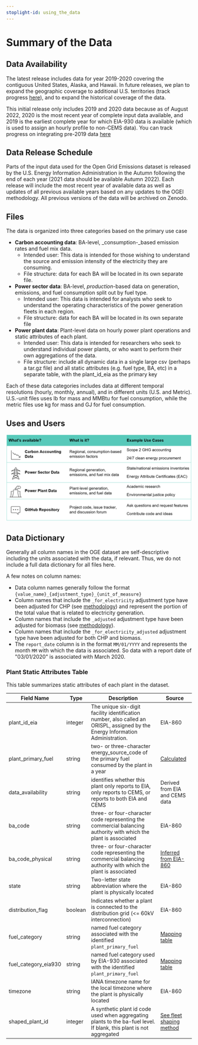```yaml
---
stoplight-id: using_the_data
---
```


# Summary of the Data

## Data Availability

The latest release includes data for year 2019-2020 covering the contiguous United States, Alaska, and Hawaii. In future releases, we plan to expand the geographic coverage to additional U.S. territories (track progress [here](https://github.com/singularity-energy/open-grid-emissions/issues/79)), and to expand the historical coverage of the data.

This initial release only includes 2019 and 2020 data because as of August 2022, 2020 is the most recent year of complete input data available, and 2019 is the earliest complete year for which EIA-930 data is available (which is used to assign an hourly profile to non-CEMS data). You can track progress on integrating pre-2019 data [here](https://github.com/singularity-energy/open-grid-emissions/issues/117)

## Data Release Schedule

Parts of the input data used for the Open Grid Emissions dataset is released by the U.S. Energy Information Administration in the Autumn following the end of each year (2021 data should be available Autumn 2022). Each release will include the most recent year of available data as well as updates of all previous available years based on any updates to the OGEI methodology. All previous versions of the data will be archived on Zenodo.

## Files

The data is organized into three categories based on the primary use case

* **Carbon accounting data**: BA-level, _consumption-_based emission rates and fuel mix data. 
    * Intended user: This data is intended for those wishing to understand the source and emission intensity of the electricity they are consuming. 
    * File structure: data for each BA will be located in its own separate file.
* **Power sector data**: BA-level, _production_-based data on generation, emissions, and fuel consumption split out by fuel type. 
    * Intended user: This data is intended for analysts who seek to understand the operating characteristics of the power generation fleets in each region. 
    * File structure: data for each BA will be located in its own separate file
* **Power plant data**: Plant-level data on hourly power plant operations and static attributes of each plant. 
    * Intended user: This data is intended for researchers who seek to understand individual power plants, or who want to perform their own aggregations of the data. 
    * File structure: include all dynamic data in a single large csv (perhaps a tar.gz file) and all static attributes (e.g. fuel type, BA, etc) in a separate table, with the plant_id_eia as the primary key

Each of these data categories includes data at different temporal resolutions (hourly, monthly, annual), and in different units (U.S. and Metric). U.S.-unit files uses lb for mass and MMBtu for fuel consumption, while the metric files use kg for mass and GJ for fuel consumption. 


## Uses and Users

![use cases](use_cases.png)

## Data Dictionary

Generally all column names in the OGE dataset are self-descriptive including the units associated with the data, if relevant. Thus, we do not include a full data dictionary for all files here. 

A few notes on column names:
- Data column names generally follow the format `{value_name}_{adjustment_type}_{unit_of_measure}`
- Column names that include the `_for_electricity` adjustment type have been adjusted for CHP (see [methodology](../Methodology/Emissions%20Calculations/Adjusting%20Emissions%20for%20CHP.md)) and represent the portion of the total value that is related to electricity generation.
- Column names that include the `_adjusted` adjustment type have been adjusted for biomass (see [methodology](../Methodology/Emissions%20Calculations/Adjusting%20Emissions%20for%20Biomass.md)).
- Column names that include the `_for_electricity_adjusted` adjustment type have been adjusted for both CHP and biomass.
- The `report_date` column is in the format `MM/01/YYYY` and represents the month `MM` with which the data is associated. So data with a report date of "03/01/2020" is associated with March 2020.

### Plant Static Attributes Table
This table summarizes static attributes of each plant in the dataset.

Field Name | Type | Description | Source
---------|----------|---------|---------
 plant_id_eia | integer | The unique six-digit facility identification number, also called an ORISPL, assigned by the Energy Information Administration. | EIA-860
 plant_primary_fuel | string | two- or three-character energy_source_code of the primary fuel consumed by the plant in a year | [Calculated](../Methodology/Data%20Aggregation/Plant%20Primary%20Fuel.md)
 data_availability | string | identifies whether this plant only reports to EIA, only reports to CEMS, or reports to both EIA and CEMS | Derived from EIA and CEMS data
 ba_code | string | three- or four-character code representing the commercial balancing authority with which the plant is associated | EIA-860
 ba_code_physical | string | three- or four-character code representing the commercial balancing authority with which the plant is associated | [Inferred from EIA-860](../Methodology/Data%20Aggregation/Aggregating%20Data%20to%20Balancing%20Authority.md)
 state | string | Two-letter state abbreviation where the plant is physically located | EIA-860
 distribution_flag | boolean | Indicates whether a plant is connected to the distribution grid (<= 60kV interconnection) | EIA-860
 fuel_category | string | named fuel category associated with the identified `plant_primary_fuel` | [Mapping table](https://github.com/singularity-energy/open-grid-emissions/blob/main/data/manual/energy_source_groups.csv)
 fuel_category_eia930 | string | named fuel category used by EIA-930 associated with the identified `plant_primary_fuel` | [Mapping table](https://github.com/singularity-energy/open-grid-emissions/blob/main/data/manual/energy_source_groups.csv)
 timezone | string | IANA timezone name for the local timezone where the plant is physically located | EIA-860
 shaped_plant_id | integer | A synthetic plant id code used when aggregating plants to the ba-fuel level. If blank, this plant is not aggregated | [See fleet shaping method](../Methodology/Assigning%20Hourly%20Profiles%20to%20Monthly%20Data/Shaping%20Using%20Fleet-Specific%20Profiles.md)
